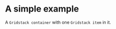 # A simple example

A `Gridstack container` with one `Gridstack item` in it.

<div ref="el"></div>

<script setup>
import { createElement } from 'react'
import { createRoot } from 'react-dom/client'
import { ref, onMounted } from 'vue'
import Simple from '../../../components/react/Simple.jsx'

const el = ref()
onMounted(() => {
  const root = createRoot(el.value)
  root.render(createElement(Simple, {}, null))
})
</script>
